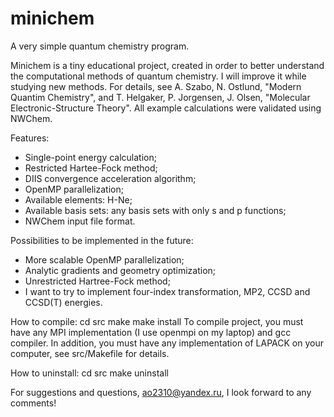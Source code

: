 # minichem
A very simple quantum chemistry program.

Minichem is a tiny educational project, created in order to better understand the computational methods of quantum chemistry. I will improve it while studying new methods.
For details, see A. Szabo, N. Ostlund, "Modern Quantim Chemistry", and T. Helgaker, P. Jorgensen, J. Olsen, "Molecular Electronic-Structure Theory". All example calculations were validated using NWChem.

Features:
 - Single-point energy calculation;
 - Restricted Hartee-Fock method;
 - DIIS convergence acceleration algorithm;
 - OpenMP parallelization;
 - Available elements: H-Ne;
 - Available basis sets: any basis sets with only s and p functions;
 - NWChem input file format.
 
Possibilities to be implemented in the future:
 - More scalable OpenMP parallelization;
 - Analytic gradients and geometry optimization;
 - Unrestricted Hartree-Fock method;
 - I want to try to implement four-index transformation, MP2, CCSD and CCSD(T) energies.
 
How to compile:
  cd src
  make
  make install
To compile project, you must have any MPI implementation (I use openmpi on my laptop) and gcc compiler.
In addition, you must have any implementation of LAPACK on your computer, see src/Makefile for details.

How to uninstall:
  cd src
  make uninstall

For suggestions and questions, ao2310@yandex.ru, I look forward to any comments!

